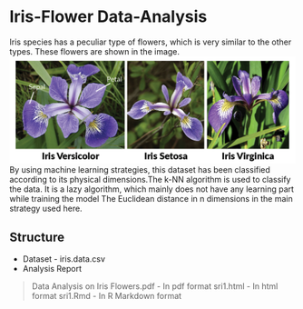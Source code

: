 # Iris-Flower Data-Analysis
Iris species has a peculiar type of flowers, which is very similar to the other types. These flowers are shown in the image.
![Three different types of flowers](iris-machinelearning.png)
By using machine learning strategies, this dataset has been classified according to its physical dimensions.The k-NN algorithm is used to classify the data. It is a lazy algorithm, which mainly does not have any learning part while training the model The Euclidean distance in n dimensions in the main strategy used here.

## Structure
* Dataset - iris.data.csv
* Analysis Report 
> Data Analysis on Iris Flowers.pdf - In pdf format
> sri1.html - In html format
> sri1.Rmd - In R Markdown format
